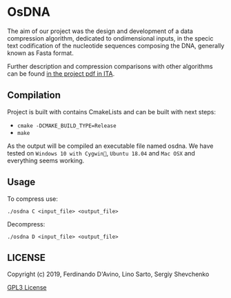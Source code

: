 # OsDNA

The aim of our project was the design and development of a data compression algorithm, dedicated to ondimensional inputs, in the specic text codification of the nucleotide sequences composing the DNA, generally known as Fasta format.

Further description and compression comparisons with other algorithms can be found [in the project pdf in ITA](https://github.com/mrneutro/osdna/blob/master/OsDNA.pdf).

## Compilation
Project is built with contains CmakeLists and can be built with next steps:

 * `cmake -DCMAKE_BUILD_TYPE=Release`
 * `make`

As the output will be compiled an executable file named osdna. We have tested on `Windows 10 with Cygwin🤮`, `Ubuntu 18.04` and `Mac OSX` and everything seems working. 

 
 
## Usage
 
To compress use:

`./osdna C <input_file> <output_file>`

Decompress:

`./osdna D <input_file> <output_file>`


## LICENSE

Copyright (c) 2019, Ferdinando D'Avino, Lino Sarto, Sergiy Shevchenko

[GPL3 License](https://github.com/mrneutro/osdna/blob/master/LICENSE)


